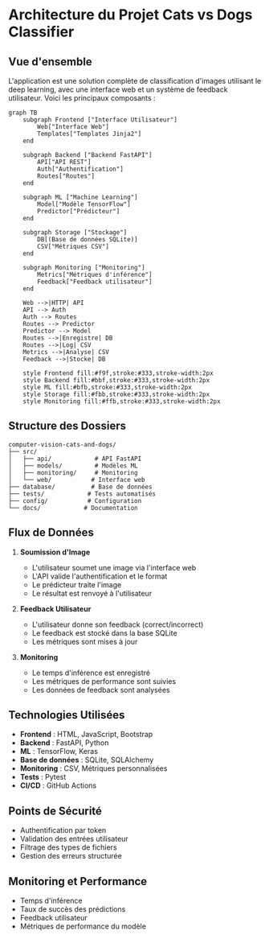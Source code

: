 # Architecture du Projet Cats vs Dogs Classifier

## Vue d'ensemble

L'application est une solution complète de classification d'images utilisant le deep learning, avec une interface web et un système de feedback utilisateur. Voici les principaux composants :

```mermaid
graph TB
    subgraph Frontend ["Interface Utilisateur"]
        Web["Interface Web"]
        Templates["Templates Jinja2"]
    end

    subgraph Backend ["Backend FastAPI"]
        API["API REST"]
        Auth["Authentification"]
        Routes["Routes"]
    end

    subgraph ML ["Machine Learning"]
        Model["Modèle TensorFlow"]
        Predictor["Prédicteur"]
    end

    subgraph Storage ["Stockage"]
        DB[(Base de données SQLite)]
        CSV["Métriques CSV"]
    end

    subgraph Monitoring ["Monitoring"]
        Metrics["Métriques d'inférence"]
        Feedback["Feedback utilisateur"]
    end

    Web -->|HTTP| API
    API --> Auth
    Auth --> Routes
    Routes --> Predictor
    Predictor --> Model
    Routes -->|Enregistre| DB
    Routes -->|Log| CSV
    Metrics -->|Analyse| CSV
    Feedback -->|Stocke| DB

    style Frontend fill:#f9f,stroke:#333,stroke-width:2px
    style Backend fill:#bbf,stroke:#333,stroke-width:2px
    style ML fill:#bfb,stroke:#333,stroke-width:2px
    style Storage fill:#fbb,stroke:#333,stroke-width:2px
    style Monitoring fill:#ffb,stroke:#333,stroke-width:2px
```

## Structure des Dossiers

```
computer-vision-cats-and-dogs/
├── src/
│   ├── api/            # API FastAPI
│   ├── models/         # Modèles ML
│   ├── monitoring/     # Monitoring
│   └── web/           # Interface web
├── database/          # Base de données
├── tests/            # Tests automatisés
├── config/           # Configuration
└── docs/            # Documentation
```

## Flux de Données

1. **Soumission d'Image**
   - L'utilisateur soumet une image via l'interface web
   - L'API valide l'authentification et le format
   - Le prédicteur traite l'image
   - Le résultat est renvoyé à l'utilisateur

2. **Feedback Utilisateur**
   - L'utilisateur donne son feedback (correct/incorrect)
   - Le feedback est stocké dans la base SQLite
   - Les métriques sont mises à jour

3. **Monitoring**
   - Le temps d'inférence est enregistré
   - Les métriques de performance sont suivies
   - Les données de feedback sont analysées

## Technologies Utilisées

- **Frontend** : HTML, JavaScript, Bootstrap
- **Backend** : FastAPI, Python
- **ML** : TensorFlow, Keras
- **Base de données** : SQLite, SQLAlchemy
- **Monitoring** : CSV, Métriques personnalisées
- **Tests** : Pytest
- **CI/CD** : GitHub Actions

## Points de Sécurité

- Authentification par token
- Validation des entrées utilisateur
- Filtrage des types de fichiers
- Gestion des erreurs structurée

## Monitoring et Performance

- Temps d'inférence
- Taux de succès des prédictions
- Feedback utilisateur
- Métriques de performance du modèle